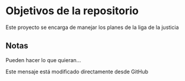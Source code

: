 # Objetivos de la repositorio

Este proyecto se encarga de manejar los planes de la liga de la justicia


## Notas
Pueden hacer lo que quieran...

Este mensaje está modificado directamente desde GitHub
